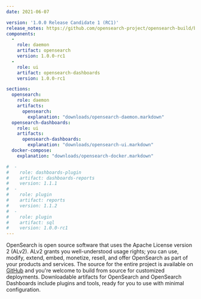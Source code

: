 ```yaml
---
date: 2021-06-07

version: '1.0.0 Release Candidate 1 (RC1)'
release_notes: https://github.com/opensearch-project/opensearch-build/blob/main/release-notes/opensearch-release-notes-1.0.0-rc1.md
components:
  -
    role: daemon
    artifact: opensearch
    version: 1.0.0-rc1
  -
    role: ui
    artifact: opensearch-dashboards
    version: 1.0.0-rc1

sections:
  opensearch:
    role: daemon
    artifacts:
      opensearch:
        explanation: "downloads/opensearch-daemon.markdown"
  opensearch-dashboards:
    role: ui
    artifacts:
      opensearch-dashboards:
        explanation: "downloads/opensearch-ui.markdown"
  docker-compose:
    explanation: "downloads/opensearch-docker.markdown"

#  -
#    role: dashboards-plugin
#    artifact: dashboards-reports
#    version: 1.1.1
#  -
#    role: plugin
#    artifact: reports
#    version: 1.1.2
#  -
#    role: plugin
#    artifact: sql
#    version: 1.0.0-rc1
---
```

OpenSearch is open source software that uses the Apache License version 2 (ALv2). ALv2 grants you well-understood usage rights; you can use, modify, extend, embed, monetize, resell, and offer OpenSearch as part of your products and services. The source for the entire project is available on [GitHub](https://github.com/opensearch-project/) and you're welcome to build from source for customized deployments. Downloadable artifacts for OpenSearch and OpenSearch Dashboards include plugins and tools, ready for you to use with minimal configuration.

